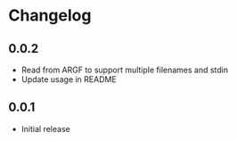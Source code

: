 # Changelog

## 0.0.2

- Read from ARGF to support multiple filenames and stdin
- Update usage in README

## 0.0.1

- Initial release

